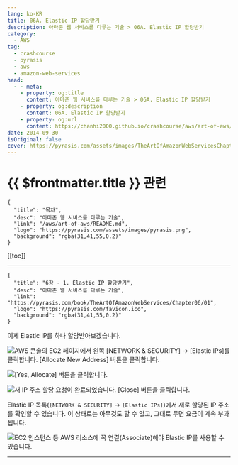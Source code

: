 ```yaml
---
lang: ko-KR
title: 06A. Elastic IP 할당받기
description: 아마존 웹 서비스를 다루는 기술 > 06A. Elastic IP 할당받기
category:
  - AWS
tag: 
  - crashcourse
  - pyrasis
  - aws 
  - amazon-web-services
head:
  - - meta:
    - property: og:title
      content: 아마존 웹 서비스를 다루는 기술 > 06A. Elastic IP 할당받기
    - property: og:description
      content: 06A. Elastic IP 할당받기
    - property: og:url
      content: https://chanhi2000.github.io/crashcourse/aws/art-of-aws/06A.html
date: 2014-09-30
isOriginal: false
cover: https://pyrasis.com/assets/images/TheArtOfAmazonWebServicesChapter06/3_.png
---
```


# {{ $frontmatter.title }} 관련

```component VPCard
{
  "title": "목차",
  "desc": "아마존 웹 서비스를 다루는 기술",
  "link": "/aws/art-of-aws/README.md",
  "logo": "https://pyrasis.com/assets/images/pyrasis.png",
  "background": "rgba(31,41,55,0.2)"
}
```

[[toc]]

---

```component VPCard
{
  "title": "6장 - 1. Elastic IP 할당받기",
  "desc": "아마존 웹 서비스를 다루는 기술",
  "link": "https://pyrasis.com/book/TheArtOfAmazonWebServices/Chapter06/01",
  "logo": "https://pyrasis.com/favicon.ico",
  "background": "rgba(31,41,55,0.2)"
}
```

이제 Elastic IP를 하나 할당받아보겠습니다. 

![AWS 콘솔의 EC2 페이지에서 왼쪽 <FontIcon icon="iconfont icon-select"/>`[NETWORK & SECURITY]` → `[Elastic IPs]`를 클릭합니다. <FontIcon icon="iconfont icon-select"/>`[Allocate New Address]` 버튼을 클릭합니다.](https://pyrasis.com/assets/images/TheArtOfAmazonWebServicesChapter06/3_.png)

![<FontIcon icon="iconfont icon-select"/>`[Yes, Allocate]` 버튼을 클릭합니다.](https://pyrasis.com/assets/images/TheArtOfAmazonWebServicesChapter06/4_.png)

![새 IP 주소 할당 요청이 완료되었습니다. <FontIcon icon="iconfont icon-select"/>`[Close]` 버튼을 클릭합니다.](https://pyrasis.com/assets/images/TheArtOfAmazonWebServicesChapter06/5_.png)

Elastic IP 목록(<FontIcon icon="iconfont icon-select"/>`[NETWORK & SECURITY]` → `[Elastic IPs]`)에서 새로 할당된 IP 주소를 확인할 수 있습니다. 이 상태로는 아무것도 할 수 없고, 그대로 두면 요금이 계속 부과됩니다.

![EC2 인스턴스 등 AWS 리소스에 꼭 연결(Associate)해야 Elastic IP를 사용할 수 있습니다.](https://pyrasis.com/assets/images/TheArtOfAmazonWebServicesChapter06/6_.png)

---

<TagLinks />